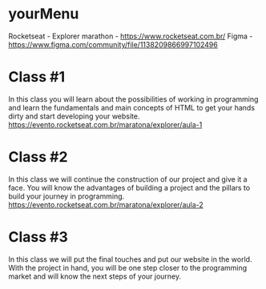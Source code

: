 # yourMenu

Rocketseat - Explorer marathon - https://www.rocketseat.com.br/
Figma - https://www.figma.com/community/file/1138209866997102496



# Class #1

In this class you will learn about the possibilities of working in programming and learn the fundamentals and main concepts of HTML to get your hands dirty and start developing your website.
https://evento.rocketseat.com.br/maratona/explorer/aula-1


# Class #2


In this class we will continue the construction of our project and give it a face. You will know the advantages of building a project and the pillars to build your journey in programming.
https://evento.rocketseat.com.br/maratona/explorer/aula-2


# Class #3

In this class we will put the final touches and put our website in the world. With the project in hand, you will be one step closer to the programming market and will know the next steps of your journey.
